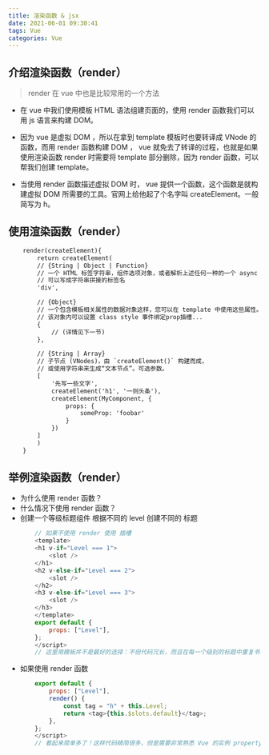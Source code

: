 ```yaml
---
title: 渲染函数 & jsx
date: 2021-06-01 09:30:41
tags: Vue
categories: Vue
---
```

## 介绍渲染函数（render）


> render 在 vue 中也是比较常用的一个方法

- 在 vue 中我们使用模板 HTML 语法组建页面的，使用 render 函数我们可以用 js 语言来构建 DOM。

- 因为 vue 是虚拟 DOM ，所以在拿到 template 模板时也要转译成 VNode 的函数，而用 render 函数构建 DOM ， vue 就免去了转译的过程，也就是如果使用渲染函数 render 时需要将 template 部分删除，因为 render 函数，可以帮我们创建 template。
- 当使用 render 函数描述虚拟 DOM 时， vue 提供一个函数，这个函数是就构建虚拟 DOM 所需要的工具。官网上给他起了个名字叫 createElement。一般简写为 h。


## 使用渲染函数（render）
```xml
    render(createElement){
        return createElement(
        // {String | Object | Function}
        // 一个 HTML 标签字符串，组件选项对象，或者解析上述任何一种的一个 async 异步函数，必要参数。
        // 可以写成字符串拼接的标签名
        'div',

        // {Object}
        // 一个包含模板相关属性的数据对象这样，您可以在 template 中使用这些属性。可选参数。
        // 该对象内可以设置 class style 事件绑定prop插槽...
        {
            // (详情见下一节)
        },

        // {String | Array}
        // 子节点 (VNodes)，由 `createElement()` 构建而成，
        // 或使用字符串来生成“文本节点”。可选参数。
        [
            '先写一些文字',
            createElement('h1', '一则头条'),
            createElement(MyComponent, {
                props: {
                    someProp: 'foobar'
                }
            })
        ]
        )
    }
```


## 举例渲染函数（render）
- 为什么使用 render 函数？
- 什么情况下使用 render 函数？
- 创建一个等级标题组件 根据不同的 level 创建不同的 标题
    ```javaScript
        // 如果不使用 render 使用 插槽
        <template>
        <h1 v-if="Level === 1">
            <slot />
        </h1>
        <h2 v-else-if="Level === 2">
            <slot />
        </h2>
        <h3 v-else-if="Level === 3">
            <slot />
        </h3>
        </template>
        export default {
            props: ["Level"],
        };
        </script>
        // 这里用模板并不是最好的选择：不但代码冗长，而且在每一个级别的标题中重复书写了 <slot></slot>，在要插入锚点元素时还要再次重复。虽然模板在大多数组件中都非常好用，但是显然在这里它就不合适了。那么，我们来尝试使用 render 函数重写上面的例子
    ```
- 如果使用 render 函数
    ```javaScript
        export default {
            props: ["Level"],
            render() {
                const tag = "h" + this.Level;
                return <tag>{this.$slots.default}</tag>;
            },
        };
        </script>
        // 看起来简单多了！这样代码精简很多，但是需要非常熟悉 Vue 的实例 property。
    ```
